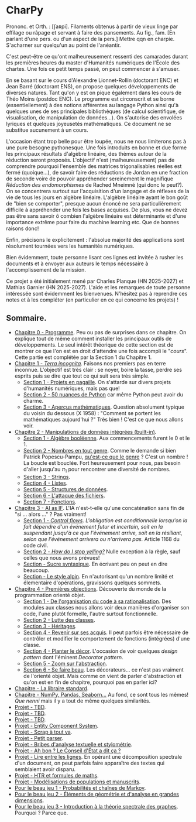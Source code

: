 # CharPy

Prononc. et Orth. : [ʃaʀpi]. Filaments obtenus à partir de vieux linge par effilage ou râpage et servant à faire des pansements. Au fig., fam. [En parlant d'une pers. ou d'un aspect de la pers.] Mettre qqn en charpie. S'acharner sur quelqu'un au point de l'anéantir.

C'est peut-être ce qu'ont malheureusement ressenti des camarades durant les premières heures du master d'Humanités numériques de l'École des chartes. Une fois ce petit temps passé, on peut commencer à s'amuser.

En se basant sur le cours d'Alexandre Lionnet-Rollin (doctorant ENC) et Jean Barré (doctorant ENS), on propose quelques développements de diverses natures. Tant qu'on y est on pique également dans les cours de Théo Moins (postdoc ENC). Le programme est circonscrit et se borne (essentiellement) à des notions afférentes au langage Python ainsi qu'à quelques unes de ses principales bibliothèques (de calcul scientifique, de visualisation, de manipulation de données...). On s'autorise des envolées lyriques et quelques joyeusetés mathématiques. Ce document ne se substitue aucunement à un cours.

L'occasion étant trop belle pour être loupée, nous ne nous limiterons pas à une pure besogne pythonesque. Une fois introduits en bonne et due forme les principaux résultats d'algèbre linéaire, des thèmes autour de la réduction seront proposés. L'objectif n'est (malheureusement) pas de comprendre pourquoi l'ensemble des matrices trigonalisables réelles est fermé (quoique...), de savoir faire des réductions de Jordan en une fraction de seconde voire de pouvoir appréhender sereinement le magnifique _Réduction des endomorphismes_ de Rached Mneimné (qui donc le peut?). On se concentrera surtout sur l'acquisition d'un langage et de réflexes de la vie de tous les jours en algèbre linéaire. L'algèbre linéaire ayant le bon goût de "bien se comporter", presque aucun énoncé ne sera particulièrement difficile à appréhender une fois les bases acquises. De plus, vous ne devez pas être sans savoir ô combien l'algèbre linéaire est déterminante et d'une importance extrême pour faire du machine learning etc. Que de bonnes raisons donc!

Enfin, précisons le explicitement : l'absolue majorité des applications sont résolument tournées vers les humanités numériques.

Bien évidemment, toute personne lisant ces lignes est invitée à rusher les documents et à envoyer aux auteurs le temps nécessaire à l'accomplissement de la mission.

Ce projet a été initialement mené par Charles Planque (HN 2025-2027) et Mathias Garnier (HN 2025-2027). L'aide et les remarques de toute personne intéressée sont évidemment les bienvenues. N'hésitez pas à reprendre ces notes et à les compléter (en particulier en ce qui concerne les projets) !

## Sommaire.
- [Chapitre 0 - Programme](Chapitre%200%20-%20Programme.ipynb). Peu ou pas de surprises dans ce chapitre. On explique tout de même comment installer les principaux outils de développements. Le seul intérêt théorique de cette section est de montrer ce que l'on est en droit d'attendre une fois accompli le "_cours_". Cette partie est complétée par la Section 1 du Chapitre 1.
- [Chapitre 1 - _Terra incognita_](). Faisons nos premiers pas en terre inconnue. L'objectif est très clair : se noyer, boire la tasse, perdre ses esprits puis se dire que tout ce qui suit sera très simple.
    - [Section 1 - Projets en pagaille](). On s'attarde sur divers projets d'humanités numériques, mais pas que!
    - [Section 2 - 50 nuances de Python]() car même Python peut avoir du charme.
    - [Section 3 - Aperçus mathématiques](). Question absolument typique du voisin du dessous (X 1958) : "Comment se portent les mathématiques aujourd'hui ?" Très bien ! C'est ce que nous allons voir.
- [Chapitre 2 - Manipulations de données intégrées (built-in)]().
    - [Section 1 - Algèbre booléenne](). Aux commencements furent le $0$ et le $1$. 
    - [Section 2 - Nombres en tout genre](). Comme le demande si bien Patrick Popescu-Pampu, [qu'est-ce que le genre](https://www.cmls.polytechnique.fr/xups/xups11-03.pdf) ? C'est un nombre ! La boucle est bouclée. Fort heureusement pour nous, pas besoin d'aller jusqu'au $\pi_1$ pour rencontrer une diversité de nombres.
    - [Section 3 - Strings]().
    - [Section 4 - Listes]().
    - [Section 5 - Structures de données]().
    - [Section 6 - L'attaque des fichiers]().
    - [Section 7 - Fonctions](). 
- [Chapitre 3 - AI as IF](). L'IA n'est-t-elle qu'une concaténation sans fin de "si ... alors ..." ? Pas vraiment!
    - [Section 1 - _Control flows_](). _L'obligation est conditionnelle lorsqu'on la fait dépendre d'un événement futur et incertain, soit en la suspendant jusqu'à ce que l'événement arrive, soit en la résiliant, selon que l'événement arrivera ou n'arrivera pas._ Article 1168 du code civil.
    - [Section 2 - _How do I stop yelling?_]() Nulle exception à la règle, sauf celles que nous avons prévues!
    - [Section - Sucre syntaxique](). En écrivant peu on peut en dire beaucoup.
    - [Section - Le style alpin](). En n'autorisant qu'un nombre limité et élementaire d'opérations, gravissons quelques sommets.
- [Chapitre 4 - Premières objections](). Découverte du monde de la programmation orienté objet.
    - [Section 1 - De l'organisation du code à sa rationalisation](). Des modules aux classes nous allons voir deux manières d'organiser son code, l'une plutôt formelle, l'autre surtout fonctionnelle.
    - [Section 2 - Lutte des classes]().
    - [Section 3 - Héritages]().
    - [Section 4 - Revenir sur ses acquis](). Il peut parfois être nécessaire de contrôler et modifier le comportement de fonctions (intégrées) d'une classe.
    - [Section 4 - Planter le décor](). L'occasion de voir quelques _design pattern_ dont l'éminent _Decorator pattern_.
    - [Section 5 - Zoom sur l'abstraction]().
    - [Section 6 - Se faire beau](). Les décorateurs... ce n'est pas vraiment de l'orienté objet. Mais comme on vient de parler d'abstraction et qu'on est en fin de chapitre, pourquoi pas en parler ici?
- [Chapitre - La libraire standard]().
- [Chapitre - NumPy, Pandas, Seaborn...]() Au fond, ce sont tous les mêmes! _Que nenni_ mais il y a tout de même quelques similarités.
- [Projet - TBD]().
- [Projet - TBD]().
- [Projet - TBD]().
- [Projet - Entity Component System]().
- [Projet - Scrap à tout va]().
- [Projet - Petit parser]().
- [Projet - Bribes d'analyse textuelle et stylométrie]().
- [Projet - Ah bon ? Le Conseil d'État a dit ça ?]()
- [Projet - Lire entre les lignes](). En opérant une décomposition spectrale d'un document, on peut parfois faire apparaître des textes qui semblaient avoir disparu.
- [Projet - HTR et formules de maths]().
- [Projet - Modélisations de populations et manuscrits]().
- [Pour le beau jeu 1 - Probabilités et chaînes de Markov]().
- [Pour le beau jeu 2 - Éléments de géométrie et d'analyse en grandes dimensions]().
- [Pour le beau jeu 3 - Introduction à la théorie spectrale des graphes](). Pourquoi ? Parce que.



<!-- https://docs.python.org/3/tutorial/datastructures.html
-->